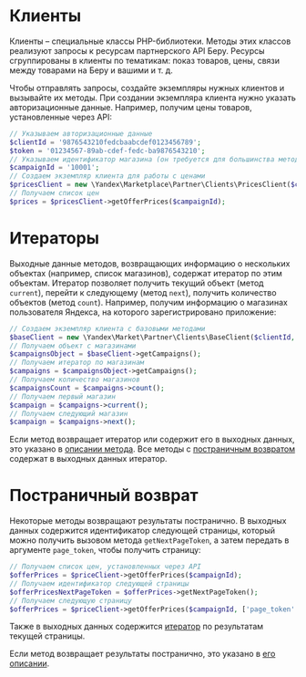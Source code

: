 # Клиенты

Клиенты – специальные классы PHP-библиотеки. Методы этих классов реализуют запросы к ресурсам партнерского API Беру. Ресурсы сгруппированы в клиенты по тематикам: показ товаров, цены, связи между товарами на Беру и вашими и т. д.

Чтобы отправлять запросы, создайте экземпляры нужных клиентов и вызывайте их методы. При создании экземпляра клиента нужно указать авторизационные данные. Например, получим цены товаров, установленные через API:

```php
// Указываем авторизационные данные
$clientId = '9876543210fedcbaabcdef0123456789';
$token = '01234567-89ab-cdef-fedc-ba9876543210';
// Указываем идентификатор магазина (он требуется для большинства методов)
$campaignId = '10001';
// Создаем экземпляр клиента для работы с ценами
$pricesClient = new \Yandex\Marketplace\Partner\Clients\PricesClient($clientId, $token);
// Получаем список цен
$prices = $pricesClient->getOfferPrices($campaignId);
```

# Итераторы

Выходные данные методов, возвращающих информацию о нескольких объектах (например, список магазинов), содержат итератор по этим объектам. Итератор позволяет получить текущий объект (метод `current`), перейти к следующему (метод `next`), получить количество объектов (метод `count`). Например, получим информацию о магазинах пользователя Яндекса, на которого зарегистрировано приложение:

```php
// Создаем экземпляр клиента с базовыми методами
$baseClient = new \Yandex\Market\Partner\Clients\BaseClient($clientId, $token);
// Получаем объект с магазинами
$campaignsObject = $baseClient->getCampaigns();
// Получаем итератор по магазинам
$campaigns = $campaignsObject->getCampaigns();
// Получаем количество магазинов
$campaignsCount = $campaigns->count();
// Получаем первый магазин
$campaign = $campaigns->current();
// Получаем следующий магазин
$campaign = $campaigns->next();
```

Если метод возвращает итератор или содержит его в выходных данных, это указано в [описании метода](Методы). Все методы с [постраничным возвратом](#Постраничный-возврат) содержат в выходных данных итератор.

# Постраничный возврат

Некоторые методы возвращают результаты постранично. В выходных данных содержится идентификатор следующей страницы, который можно получить вызовом метода `getNextPageToken`, а затем передать в аргументе `page_token`, чтобы получить страницу:

```php
// Получаем список цен, установленных через API
$offerPrices = $priceClient->getOfferPrices($campaignId);
// Получаем идентификатор следующей страницы
$offerPricesNextPageToken = $offerPrices->getNextPageToken();
// Получаем следующую страницу
$offerPrices = $priceClient->getOfferPrices($campaignId, ['page_token' => $offerPricesNextPageToken,]);
```

Также в выходных данных содержится [итератор](#Итераторы) по результатам текущей страницы.

Если метод возвращает результаты постранично, это указано в [его описании](Методы).